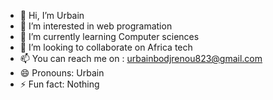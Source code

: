 - 👋 Hi, I’m Urbain
- 👀 I’m interested in web programation
- 🌱 I’m currently learning Computer sciences
- 💞️ I’m looking to collaborate on Africa tech
- 📫 You can reach me on : urbainbodjrenou823@gmail.com
- 😄 Pronouns: Urbain
- ⚡ Fun fact: Nothing


